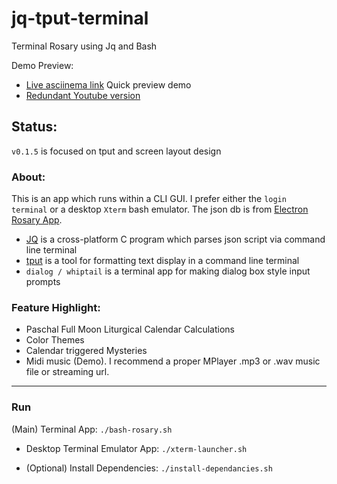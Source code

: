 # jq-tput-terminal

Terminal Rosary using Jq and Bash

Demo Preview:

* [Live asciinema link](https://asciinema.org/a/217793) Quick preview demo
* [Redundant Youtube version](https://youtu.be/PceKrX4uI-I)

## Status:

```v0.1.5``` is focused on tput and screen layout design

### About:

This is an app which runs within a CLI GUI. I prefer either the ```login terminal``` or a desktop ```Xterm``` bash emulator. The json db is from [Electron Rosary App](https://github.com/mezcel/electron-container).

* [JQ](https://stedolan.github.io/jq) is a cross-platform C program which parses json script via command line terminal
* [tput](https://ss64.com/bash/tput.html) is a tool for formatting text display in a command line terminal
* ```dialog / whiptail``` is a terminal app for making dialog box style input prompts

### Feature Highlight:

* Paschal Full Moon Liturgical Calendar Calculations
* Color Themes
* Calendar triggered Mysteries
* Midi music (Demo). I recommend a proper MPlayer .mp3 or .wav music file or streaming url.

---

### Run

(Main) Terminal App: ```./bash-rosary.sh```

- Desktop Terminal Emulator App: ```./xterm-launcher.sh```

- (Optional) Install Dependencies: ```./install-dependancies.sh```
